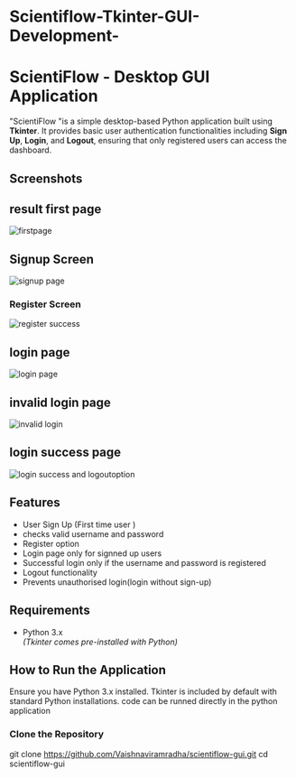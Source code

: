 # Scientiflow-Tkinter-GUI-Development-
#  ScientiFlow - Desktop GUI Application

"ScientiFlow "is a simple desktop-based Python application built using **Tkinter**.
It provides basic user authentication functionalities including **Sign Up**, **Login**, 
and **Logout**, ensuring that only registered users can access the dashboard.



##  Screenshots

## result first page
![firstpage](https://github.com/user-attachments/assets/a9da68c5-57b3-40b0-9dae-8b4cc9c48c1c)

## Signup Screen  
![signup page](https://github.com/user-attachments/assets/453f16ae-2979-49ca-aac2-e12b04d4511a)

###  Register Screen  
![register success](https://github.com/user-attachments/assets/33421891-58c6-4628-8334-f3c915d9adc3)

## login page
![login page](https://github.com/user-attachments/assets/71f629fe-b054-43bb-8867-7ecd51bb5149)

## invalid login page
![invalid login](https://github.com/user-attachments/assets/fd20c8d0-5b0e-41e6-b727-2d1aab5133d7)

## login success page
![login success and logoutoption](https://github.com/user-attachments/assets/cb6d1963-bc6e-461f-a447-94b5bae7ca9c)


## Features

-  User Sign Up (First time user )
-  checks valid username and password
-  Register option
-  Login page only for signned up  users
-  Successful login only if the username and password is registered
-  Logout functionality
-  Prevents unauthorised login(login without sign-up)
##  Requirements

- Python 3.x  
  *(Tkinter comes pre-installed with Python)*

##  How to Run the Application
 Ensure you have Python 3.x installed. Tkinter is included by default with standard Python installations.
 code can be runned directly in the python application
 
### Clone the Repository

git clone https://github.com/Vaishnaviramradha/scientiflow-gui.git
cd scientiflow-gui
